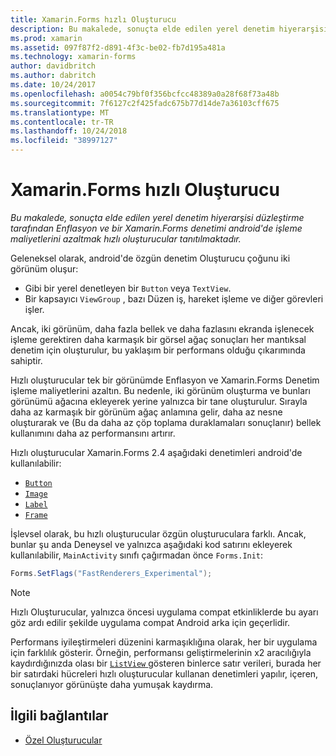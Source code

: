 ```yaml
---
title: Xamarin.Forms hızlı Oluşturucu
description: Bu makalede, sonuçta elde edilen yerel denetim hiyerarşisi düzleştirme tarafından Enflasyon ve bir Xamarin.Forms denetimi android'de işleme maliyetlerini azaltmak hızlı oluşturucular tanıtılmaktadır.
ms.prod: xamarin
ms.assetid: 097f87f2-d891-4f3c-be02-fb7d195a481a
ms.technology: xamarin-forms
author: davidbritch
ms.author: dabritch
ms.date: 10/24/2017
ms.openlocfilehash: a0054c79bf0f356bcfcc48389a0a28f68f73a48b
ms.sourcegitcommit: 7f6127c2f425fadc675b77d14de7a36103cff675
ms.translationtype: MT
ms.contentlocale: tr-TR
ms.lasthandoff: 10/24/2018
ms.locfileid: "38997127"
---
```

# <a name="xamarinforms-fast-renderers"></a>Xamarin.Forms hızlı Oluşturucu

_Bu makalede, sonuçta elde edilen yerel denetim hiyerarşisi düzleştirme tarafından Enflasyon ve bir Xamarin.Forms denetimi android'de işleme maliyetlerini azaltmak hızlı oluşturucular tanıtılmaktadır._

Geleneksel olarak, android'de özgün denetim Oluşturucu çoğunu iki görünüm oluşur:

- Gibi bir yerel denetleyen bir `Button` veya `TextView`.
- Bir kapsayıcı `ViewGroup` , bazı Düzen iş, hareket işleme ve diğer görevleri işler.

Ancak, iki görünüm, daha fazla bellek ve daha fazlasını ekranda işlenecek işleme gerektiren daha karmaşık bir görsel ağaç sonuçları her mantıksal denetim için oluşturulur, bu yaklaşım bir performans olduğu çıkarımında sahiptir.

Hızlı oluşturucular tek bir görünümde Enflasyon ve Xamarin.Forms Denetim işleme maliyetlerini azaltın. Bu nedenle, iki görünüm oluşturma ve bunları görünümü ağacına ekleyerek yerine yalnızca bir tane oluşturulur. Sırayla daha az karmaşık bir görünüm ağaç anlamına gelir, daha az nesne oluşturarak ve (Bu da daha az çöp toplama duraklamaları sonuçlanır) bellek kullanımını daha az performansını artırır.

Hızlı oluşturucular Xamarin.Forms 2.4 aşağıdaki denetimleri android'de kullanılabilir:

- [`Button`](xref:Xamarin.Forms.Button)
- [`Image`](xref:Xamarin.Forms.Image)
- [`Label`](xref:Xamarin.Forms.Label)
- [`Frame`](xref:Xamarin.Forms.Frame)

İşlevsel olarak, bu hızlı oluşturucular özgün oluşturuculara farklı. Ancak, bunlar şu anda Deneysel ve yalnızca aşağıdaki kod satırını ekleyerek kullanılabilir, `MainActivity` sınıfı çağırmadan önce `Forms.Init`:

```csharp
Forms.SetFlags("FastRenderers_Experimental");
```

> [!NOTE]
> Hızlı Oluşturucular, yalnızca öncesi uygulama compat etkinliklerde bu ayarı göz ardı edilir şekilde uygulama compat Android arka için geçerlidir.

Performans iyileştirmeleri düzenini karmaşıklığına olarak, her bir uygulama için farklılık gösterir. Örneğin, performansı geliştirmelerinin x2 aracılığıyla kaydırdığınızda olası bir [ `ListView` ](xref:Xamarin.Forms.ListView) gösteren binlerce satır verileri, burada her bir satırdaki hücreleri hızlı oluşturucular kullanan denetimleri yapılır, içeren, sonuçlanıyor görünüşte daha yumuşak kaydırma.


## <a name="related-links"></a>İlgili bağlantılar

- [Özel Oluşturucular](~/xamarin-forms/app-fundamentals/custom-renderer/index.md)
